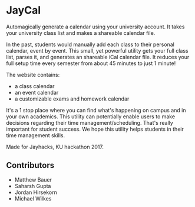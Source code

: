 # JayCal

Automagically generate a calendar using your university account. It takes your university class list and makes a shareable calendar file.

In the past, students would manually add each class to their personal calendar, event by event. This small, yet powerful utility gets your full class list, parses it, and generates an shareable iCal calendar file. It reduces your full setup time every semester from about 45 minutes to just 1 minute!

The website contains:
- a class calendar
- an event calendar
- a customizable exams and homework calendar

It's a 1 stop place where you can find what's happening on campus and in your own academics. This utility can potentially enable users to make decisions regarding their time management/scheduling. That's really important for student success. We hope this utility helps students in their time management skills.

Made for Jayhacks, KU hackathon 2017.

## Contributors

- Matthew Bauer
- Saharsh Gupta
- Jordan Hirsekorn
- Michael Wilkes
